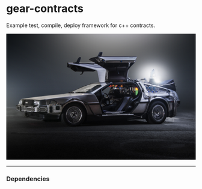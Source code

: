 # gear-contracts

Example test, compile, deploy framework for c++ contracts.

![deLorean Time Machine](delorean.jpg)
___

### Dependencies
